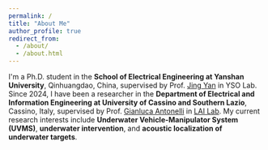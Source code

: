 ```yaml
---
permalink: /
title: "About Me"
author_profile: true
redirect_from: 
  - /about/
  - /about.html
---
```


I'm a Ph.D. student in the **School of Electrical Engineering at Yanshan University**, Qinhuangdao, China, supervised by Prof. [Jing Yan](https://web.ysu.edu.cn/YJ3/zh_CN/index.htm) in YSO Lab. Since 2024, I have been a researcher in the **Department of Electrical and Information Engineering at University of Cassino and Southern Lazio**, Cassino, Italy, supervised by Prof. [Gianluca Antonelli](https://sites.google.com/unicas.it/gianluca-antonelli) in [LAI Lab](https://lairobotics.unicas.it/home). My current research interests include **Underwater Vehicle-Manipulator System (UVMS)**, **underwater intervention**, and **acoustic localization of underwater targets**.
